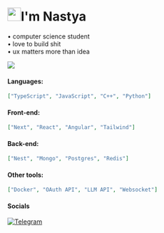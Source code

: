 # <img src="https://media4.giphy.com/media/v1.Y2lkPTc5MGI3NjExcHRxZWs0Mzl4dGxnbXhmN2ExbmxqM2VvM21kZng2d2NkMnVpb3hzciZlcD12MV9pbnRlcm5hbF9naWZfYnlfaWQmY3Q9cw/TqkMHCSNijVMcCE7tG/giphy.gif" width="30px" height="30px"/>I'm Nastya

• computer science student <br>
• love to build shit  <br>
• ux matters more than idea <br>

<img src="https://media4.giphy.com/media/v1.Y2lkPTc5MGI3NjExaXJ4NXg5YWFhbDVmbWkwZ2x1ZTFvNzk5YzQwbWYyYzcxYWN4cmxuOCZlcD12MV9pbnRlcm5hbF9naWZfYnlfaWQmY3Q9cw/j0HjChGV0J44KrrlGv/giphy.gif"/>

#### Languages:
```json
["TypeScript", "JavaScript", "C++", "Python"]
```

#### Front-end:
```json
["Next", "React", "Angular", "Tailwind"]
```

#### Back-end:
```json
["Nest", "Mongo", "Postgres", "Redis"]
```

#### Other tools:
```json
["Docker", "OAuth API", "LLM API", "Websocket"]
```

#### Socials

[![Telegram](https://img.shields.io/badge/-Telegram-090909?style=for-the-badge&logo=telegram&logoColor=27A0D9)](https://t.me/ra1nwll)
